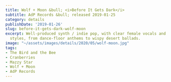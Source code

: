 ```yaml
---
title: Wolf + Moon &bull; <i>Before It Gets Dark</i>
subtitle: AdP Records &bull; released 2019-01-25
category: details
publishDate: '2019-01-26'
slug: before-it-gets-dark-wolf-moon
excerpt: Well-produced synth / indie pop, with clear female vocals and a variety of
  styles, from dance-floor anthems to wispy desert ballads.
image: "~/assets/images/details/2020/05/wolf-moon.jpg"
tags:
- The Bird and the Bee
- Cranberries
- Mazzy Star
- Wolf + Moon
- AdP Records
---
```


